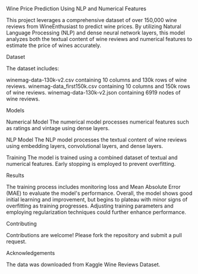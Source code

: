 Wine Price Prediction Using NLP and Numerical Features

This project leverages a comprehensive dataset of over 150,000 wine reviews from WineEnthusiast to predict wine prices. By utilizing Natural Language Processing (NLP) and dense neural network layers, this model analyzes both the textual content of wine reviews and numerical features to estimate the price of wines accurately.

Dataset

The dataset includes:

winemag-data-130k-v2.csv containing 10 columns and 130k rows of wine reviews.
winemag-data_first150k.csv containing 10 columns and 150k rows of wine reviews.
winemag-data-130k-v2.json containing 6919 nodes of wine reviews.

Models

Numerical Model
The numerical model processes numerical features such as ratings and vintage using dense layers.

NLP Model
The NLP model processes the textual content of wine reviews using embedding layers, convolutional layers, and dense layers.

Training
The model is trained using a combined dataset of textual and numerical features. Early stopping is employed to prevent overfitting.

Results

The training process includes monitoring loss and Mean Absolute Error (MAE) to evaluate the model's performance. Overall, the model shows good initial learning and improvement, but begins to plateau with minor signs of overfitting as training progresses. Adjusting training parameters and employing regularization techniques could further enhance performance.

Contributing

Contributions are welcome! Please fork the repository and submit a pull request.

Acknowledgements

The data was downloaded from Kaggle Wine Reviews Dataset.
